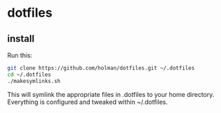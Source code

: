# dotfiles

## install

Run this:

```sh
git clone https://github.com/holman/dotfiles.git ~/.dotfiles
cd ~/.dotfiles
./makesymlinks.sh
```
This will symlink the appropriate files in .dotfiles to your home directory. Everything is configured and tweaked within ~/.dotfiles.
